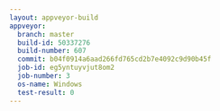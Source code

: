 ```yaml
---
layout: appveyor-build
appveyor:
  branch: master
  build-id: 50337276
  build-number: 607
  commit: b04f0914a6aad266fd765cd2b7e4092c9d90b45f
  job-id: eg5yntuyvjut8om2
  job-number: 3
  os-name: Windows
  test-result: 0
---
```


